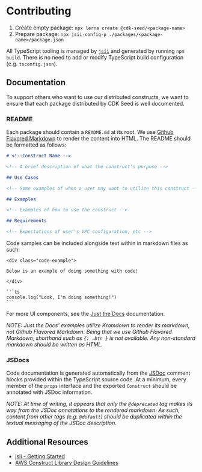 # Contributing

1. Create empty package: `npx lerna create @cdk-seed/<package-name>`
1. Prepare package: `npx jsii-config-p ./packages/<package-name>/package.json`

All TypeScript tooling is managed by [`jsii`](https://github.com/aws/jsii) and generated by running `npm build`. There is no need to add or modify TypeScript build configuration (e.g. `tsconfig.json`).

## Documentation

To support others who want to use our distributed constructs, we want to ensure that each package distributed by CDK Seed is well documented.

### README

Each package should contain a `README.md` at its root. We use [Github Flavored Markdown](https://guides.github.com/features/mastering-markdown/#GitHub-flavored-markdown) to render the content into HTML. The README should be formatted as follows:

```markdown
# <!--Construct Name -->

<!-- A brief description of what the construct's purpose -->

## Use Cases

<!-- Some examples of when a user may want to utilize this construct -->

## Examples

<!-- Examples of how to use the construct -->

## Requirements

<!-- Expectations of user's VPC configuration, etc -->
```

Code samples can be included alongside text within in markdown files as such:

    <div class="code-example">

    Below is an example of doing something with code!

    </div>

    ```ts
    console.log("Look, I'm doing something!")
    ```

For more UI components, see the [Just the Docs](https://pmarsceill.github.io/just-the-docs/docs/ui-components) documentation.

_NOTE: Just the Docs' examples utilize Kramdown to render its markdown, not Github Flavored Markdown. Being that we use Github Flavored Markdown, shorthand such as `{: .btn }` is not available. Any non-standard markdown should be written as HTML._

### JSDocs

Code documentation is generated automatically from the [JSDoc](https://jsdoc.app/) comment blocks provided within the TypeScript source code. At a minimum, every member of the `props` interface and the exported `Construct` should be annotated with JSDoc information. 

 _NOTE: At time of writing, it appears that only the `@deprecated` tag makes its way from the JSDoc annotations to the rendered markdown. As such, content from other tags (e.g. `@default`) should be duplicated within the textual messaging of the JSDoc description._

## Additional Resources

- [jsii - Getting Started](https://github.com/aws/jsii#getting-started)
- [AWS Construct Library Design Guidelines](https://github.com/aws/aws-cdk/blob/master/DESIGN_GUIDELINES.md)
